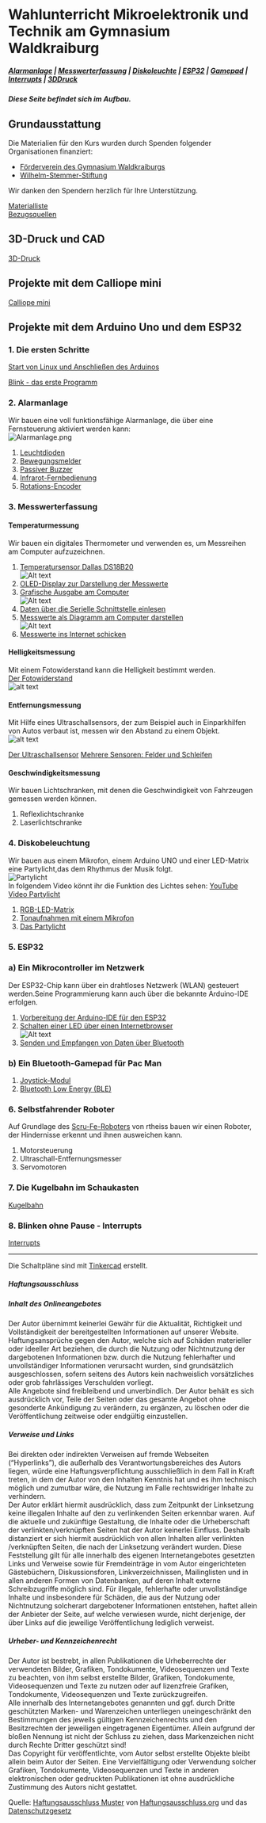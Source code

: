 <link rel="stylesheet" href="https://hi2272.github.io/StyleMD.css">

# Wahlunterricht Mikroelektronik und Technik am Gymnasium Waldkraiburg
##### [Alarmanlage](#2-alarmanlage) | [Messwerterfassung](#3-messwerterfassung) | [Diskoleuchte](#4-diskobeleuchtung) | [ESP32](#5-esp32) | [Gamepad](#b-ein-bluetooth-gamepad-für-pac-man) | [Interrupts](#8-blinken-ohne-pause---interrupts) | [3DDruck](#3d-druck-und-cad)

##### Diese Seite befindet sich im Aufbau. 
## Grundausstattung

Die Materialien für den Kurs wurden durch Spenden folgender Organisationen finanziert:  

- [Förderverein des Gymnasium Waldkraiburgs](https://www.gymnasiumwaldkraiburg.de/schule/foerderverein/)
- [Wilhelm-Stemmer-Stiftung](https://www.wilhelm-stemmer-stiftung.de)
  
Wir danken den Spendern herzlich für Ihre Unterstützung.

[Materialliste](00Material/index.html)  
[Bezugsquellen](00Material/bezugsquellen.html)  

## 3D-Druck und CAD
[3D-Druck](003D-Druck/index.html)  

## Projekte mit dem Calliope mini

[Calliope mini](00Calliope/index.html)

## Projekte mit dem Arduino Uno und dem ESP32

### 1. Die ersten Schritte

[Start von Linux und Anschließen des Arduinos](00Start/index.html)

[Blink - das erste Programm](00StartBlink/index.html)

### 2. Alarmanlage

Wir bauen eine voll funktionsfähige Alarmanlage, die über eine Fernsteuerung aktiviert werden kann:  
![Alarmanlage.png](Alarmanlage.png)

1. [Leuchtdioden](01/index.html)
2. [Bewegungsmelder](02/index.html)
3. [Passiver Buzzer](03/index.html)
4. [Infrarot-Fernbedienung](04/index.html)
5. [Rotations-Encoder](05/index.html)

### 3. Messwerterfassung

#### Temperaturmessung

Wir bauen ein digitales Thermometer und verwenden es, um Messreihen am Computer aufzuzeichnen.  

1. [Temperatursensor Dallas DS18B20](03Temperatur/index.html)  
   ![Alt text](03Temperatur/2023-06-26_16-04.png)
2. [OLED-Display zur Darstellung der Messwerte](03Temperatur/OLED/index.html)
3. [Grafische Ausgabe am Computer](03Processing/index.html)  
   ![Alt text](03Processing/2023-06-24_14-01.png)  
4. [Daten über die Serielle Schnittstelle einlesen](03Processing/Serial.html)  
5. [Messwerte als Diagramm am Computer darstellen](03Processing/Grafica.html)  
   ![Alt text](03Processing/2023-06-26_10-03.png)
6. [Messwerte ins Internet schicken](07Blynk/index.html)  

#### Helligkeitsmessung

Mit einem Fotowiderstand kann die Helligkeit bestimmt werden.  
[Der Fotowiderstand](05Widerstand/index.html)  
![alt text](05Widerstand/2024-03-16_08-07.png)

#### Entfernungsmessung

Mit Hilfe eines Ultraschallsensors, der zum Beispiel auch in Einparkhilfen von Autos verbaut ist, messen wir den Abstand zu einem Objekt.  
![alt text](06Ultraschall/Anschluss.png)

[Der Ultraschallsensor](06Ultraschall/index.html)
[Mehrere Sensoren: Felder und Schleifen](06Ultraschall/MehrereSensoren.html)

#### Geschwindigkeitsmessung

Wir bauen Lichtschranken, mit denen die Geschwindigkeit von Fahrzeugen gemessen werden können.  

1. Reflexlichtschranke
2. Laserlichtschranke

### 4. Diskobeleuchtung

Wir bauen aus einem Mikrofon, einem Arduino UNO und einer LED-Matrix eine Partylicht,das dem Rhythmus der Musik folgt.  
![Partylicht](03-01.png)  
In folgendem Video könnt ihr die Funktion des Lichtes sehen:  [YouTube Video Partylicht](https://youtu.be/V1RZFxpPh4s)  

1. [RGB-LED-Matrix](08LEDMatrix/index.html)
2. [Tonaufnahmen mit einem Mikrofon](08LEDMatrix/mikrofon.html)  
3. [Das Partylicht](08LEDMatrix/Partylicht.html)  

### 5. ESP32

### a) Ein Mikrocontroller im Netzwerk

Der ESP32-Chip kann über ein drahtloses Netzwerk (WLAN) gesteuert werden.Seine Programmierung kann auch über die bekannte Arduino-IDE erfolgen.  

1. [Vorbereitung der Arduino-IDE für den ESP32](05ESP32/01/index.html)
2. [Schalten einer LED über einen Internetbrowser](05ESP32/02/index.html)  
   ![Alt text](05ESP32/02/Sc02.png)
3. [Senden und Empfangen von Daten über Bluetooth](05ESP32/03/index.html)

### b) Ein Bluetooth-Gamepad für Pac Man

1. [Joystick-Modul](05ESP32/04GameController/index.html)
2. [Bluetooth Low Energy (BLE)](05ESP32/04GameController/BLEKeyboard.html)

### 6. Selbstfahrender Roboter

Auf Grundlage des [Scru-Fe-Roboters](https://www.thingiverse.com/thing:780050) von rtheiss bauen wir einen Roboter, der Hindernisse erkennt und ihnen ausweichen kann.

1. Motorsteuerung
2. Ultraschall-Entfernungsmesser
3. Servomotoren
   

     
### 7. Die Kugelbahn im Schaukasten
[Kugelbahn](Kugelbahn/index.html)   

### 8. Blinken ohne Pause - Interrupts  
[Interrupts](10Interrupts/index.html)  



---

<footer >

Die Schaltpläne sind mit <a href="https://www.tinkercad.com/dashboard">Tinkercad</a> erstellt.

<h5>Haftungsausschluss</h5>
  <h5>Inhalt des Onlineangebotes</h5>
  <p>Der Autor übernimmt keinerlei Gewähr für die Aktualität, Richtigkeit und Vollständigkeit der bereitgestellten Informationen auf unserer Website. Haftungsansprüche gegen den Autor, welche sich auf Schäden materieller oder ideeller Art beziehen, die durch die Nutzung oder Nichtnutzung der dargebotenen Informationen bzw. durch die Nutzung fehlerhafter und unvollständiger Informationen verursacht wurden, sind grundsätzlich ausgeschlossen, sofern seitens des Autors kein nachweislich vorsätzliches oder grob fahrlässiges Verschulden vorliegt.<br>
  Alle Angebote sind freibleibend und unverbindlich. Der Autor behält es sich ausdrücklich vor, Teile der Seiten oder das gesamte Angebot ohne gesonderte Ankündigung zu verändern, zu ergänzen, zu löschen oder die Veröffentlichung zeitweise oder endgültig einzustellen.</p>
  <h5>Verweise und Links</h5>
  <p>Bei direkten oder indirekten Verweisen auf fremde Webseiten (“Hyperlinks”), die außerhalb des Verantwortungsbereiches des Autors liegen, würde eine Haftungsverpflichtung ausschließlich in dem Fall in Kraft treten, in dem der Autor von den Inhalten Kenntnis hat und es ihm technisch möglich und zumutbar wäre, die Nutzung im Falle rechtswidriger Inhalte zu verhindern.<br>
  Der Autor erklärt hiermit ausdrücklich, dass zum Zeitpunkt der Linksetzung keine illegalen Inhalte auf den zu verlinkenden Seiten erkennbar waren. Auf die aktuelle und zukünftige Gestaltung, die Inhalte oder die Urheberschaft der verlinkten/verknüpften Seiten hat der Autor keinerlei Einfluss. Deshalb distanziert er sich hiermit ausdrücklich von allen Inhalten aller verlinkten /verknüpften Seiten, die nach der Linksetzung verändert wurden. Diese Feststellung gilt für alle innerhalb des eigenen Internetangebotes gesetzten Links und Verweise sowie für Fremdeinträge in vom Autor eingerichteten Gästebüchern, Diskussionsforen, Linkverzeichnissen, Mailinglisten und in allen anderen Formen von Datenbanken, auf deren Inhalt externe Schreibzugriffe möglich sind. Für illegale, fehlerhafte oder unvollständige Inhalte und insbesondere für Schäden, die aus der Nutzung oder Nichtnutzung solcherart dargebotener Informationen entstehen, haftet allein der Anbieter der Seite, auf welche verwiesen wurde, nicht derjenige, der über Links auf die jeweilige Veröffentlichung lediglich verweist.</p>
  <h5>Urheber- und Kennzeichenrecht</h5>
  <p>Der Autor ist bestrebt, in allen Publikationen die Urheberrechte der verwendeten Bilder, Grafiken, Tondokumente, Videosequenzen und Texte zu beachten, von ihm selbst erstellte Bilder, Grafiken, Tondokumente, Videosequenzen und Texte zu nutzen oder auf lizenzfreie Grafiken, Tondokumente, Videosequenzen und Texte zurückzugreifen.<br>
  Alle innerhalb des Internetangebotes genannten und ggf. durch Dritte geschützten Marken- und Warenzeichen unterliegen uneingeschränkt den Bestimmungen des jeweils gültigen Kennzeichenrechts und den Besitzrechten der jeweiligen eingetragenen Eigentümer. Allein aufgrund der bloßen Nennung ist nicht der Schluss zu ziehen, dass Markenzeichen nicht durch Rechte Dritter geschützt sind!<br>
  Das Copyright für veröffentlichte, vom Autor selbst erstellte Objekte bleibt allein beim Autor der Seiten. Eine Vervielfältigung oder Verwendung solcher Grafiken, Tondokumente, Videosequenzen und Texte in anderen elektronischen oder gedruckten Publikationen ist ohne ausdrückliche Zustimmung des Autors nicht gestattet.</p>

Quelle: <a href="http://www.haftungsausschluss-vorlage.de/">Haftungsausschluss Muster</a> von <a href="http://www.haftungsausschluss.org/">Haftungsausschluss.org</a> und das <a href="http://www.datenschutzgesetz.de/">Datenschutzgesetz</a>

</footer>
